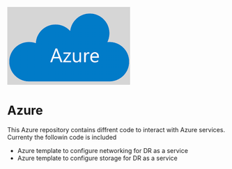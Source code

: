 ![alt text](azure_logo.png "Automation")
# Azure

This Azure repository contains diffrent code to interact with Azure services.
Currenty the followin code is included

- Azure template to configure networking for DR as a service
- Azure template to configure storage for DR as a service 
